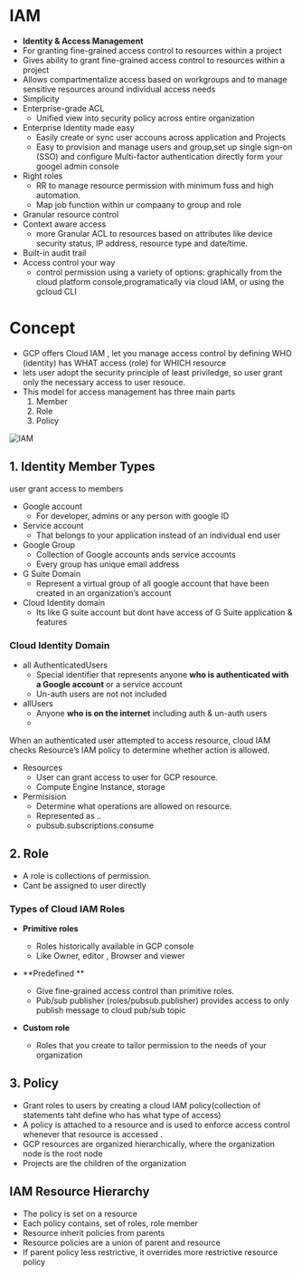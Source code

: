 
# IAM
- **Identity & Access Management**
- For granting fine-grained access control to resources within a project
- Gives ability to grant fine-grained access control to resources within a project 
- Allows compartmentalize access based on workgroups and to manage sensitive resources around individual access needs
- Simplicity
- Enterprise-grade ACL 
  - Unified view into security policy across entire organization
- Enterprise Identity made easy
  - Easily create or sync user accouns across application and Projects
  - Easy to provision and manage users and group,set up single sign-on (SSO) and configure Multi-factor authentication directly form your googel admin console
- Right roles
  - RR to manage resource permission with minimum fuss and high automation.
  - Map job function within ur compaany to group and role
- Granular resource control
- Context aware access
  - more Granular ACL to resources based on attributes like device security status, IP address, resource type and date/time.
- Built-in audit trail
- Access control your way
  - control permission using a variety of options: graphically from the cloud platform console,programatically via cloud IAM, or using the gcloud CLI 

# Concept
- GCP offers Cloud IAM , let you manage access control by defining WHO (identity) has WHAT access (role) for WHICH resource
- lets user adopt the security principle of least priviledge, so user grant only the necessary access to user resouce.
- This model for access management has three main parts
  1. Member
  2. Role 
  3. Policy

![IAM](https://user-images.githubusercontent.com/56934817/115112976-5a643600-9fa1-11eb-9d60-67cf8350668a.png)


## 1. Identity Member Types
user grant access to members
- Google account
  - For developer, admins or any person with google ID 
- Service account
  - That belongs to your application instead of an individual end user 
- Google Group
  - Collection of Google accounts ands service accounts
  - Every group has unique email address
- G Suite Domain 
  - Represent a virtual group of all google account that have been created in an organization’s account
- Cloud Identity domain 
  - Its like G suite account but dont have access of G Suite application & features

### Cloud Identity Domain 
- all AuthenticatedUsers
  - Special identifier that represents anyone **who is authenticated with a Google account** or a service account 
  - Un-auth users are not not included
- allUsers
  - Anyone **who is on the internet** including auth & un-auth users
  - 
When an authenticated user attempted to access resource, cloud IAM checks Resource’s IAM policy to determine whether action is allowed.
- Resources
  - User can grant access to user for GCP resource.
  - Compute Engine Instance, storage
- Permisision
  - Determine what operations are allowed on resource.
  - Represented as <service>.<resource>.<verb>
  - pubsub.subscriptions.consume

## 2. Role 
- A role is collections of permission. 
- Cant be assigned to user directly

### Types of Cloud IAM Roles
- **Primitive roles**
  - Roles historically available in GCP console
  - Like Owner, editor , Browser and viewer
  
- **Predefined **
  - Give fine-grained access control than primitive roles.
  - Pub/sub publisher (roles/pubsub.publisher) provides access to only publish message to cloud pub/sub topic
  
- **Custom role**
  - Roles that you create to tailor permission to the needs of your organization

## 3. Policy
- Grant roles to users by creating a cloud IAM policy(collection of statements taht define who has what type of access)
- A policy is attached to a resource and is used to enforce access control  whenever that resource is accessed .
- GCP resources are organized hierarchically, where the organization node is the root node
- Projects are the children of the organization

## IAM Resource Hierarchy 
- The policy is set on a resource
- Each policy contains, set of roles, role member
- Resource inherit policies from parents
- Resource policies are a union of parent and resource
- If parent policy less restrictive, it overrides more restrictive resource policy
